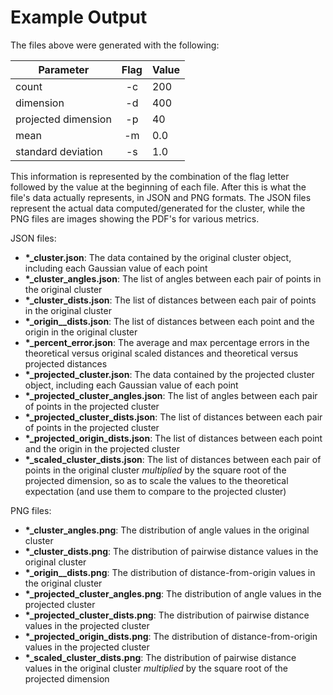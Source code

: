 # Example Output

The files above were generated with the following:

| Parameter           | Flag | Value |
| ------------------- |:----:| ----- |
| count               | -c   | 200   |
| dimension           | -d   | 400   |
| projected dimension | -p   | 40    |
| mean                | -m   | 0.0   |
| standard deviation  | -s   | 1.0   |

This information is represented by the combination of the flag letter followed by the value at the beginning of each file. After this is what the file's data actually represents, in JSON and PNG formats. The JSON files represent the actual data computed/generated for the cluster, while the PNG files are images showing the PDF's for various metrics.

JSON files:

- **\*\_cluster.json**: The data contained by the original cluster object, including each Gaussian value of each point
- **\*\_cluster\_angles.json**: The list of angles between each pair of points in the original cluster
- **\*\_cluster\_dists.json**: The list of distances between each pair of points in the original cluster
- **\*\_origin_\_dists.json**: The list of distances between each point and the origin in the original cluster
- **\*\_percent\_error.json**: The average and max percentage errors in the theoretical versus original scaled distances and theoretical versus projected distances
- **\*\_projected\_cluster.json**: The data contained by the projected cluster object, including each Gaussian value of each point
- **\*\_projected\_cluster\_angles.json**: The list of angles between each pair of points in the projected cluster
- **\*\_projected\_cluster\_dists.json**: The list of distances between each pair of points in the projected cluster
- **\*\_projected\_origin\_dists.json**: The list of distances between each point and the origin in the projected cluster
- **\*\_scaled\_cluster\_dists.json**: The list of distances between each pair of points in the original cluster *multiplied* by the square root of the projected dimension, so as to scale the values to the theoretical expectation (and use them to compare to the projected cluster)

PNG files:

- **\*\_cluster\_angles.png**: The distribution of angle values in the original cluster
- **\*\_cluster\_dists.png**: The distribution of pairwise distance values in the original cluster
- **\*\_origin_\_dists.png**: The distribution of distance-from-origin values in the original cluster
- **\*\_projected\_cluster\_angles.png**: The distribution of angle values in the projected cluster
- **\*\_projected\_cluster\_dists.png**: The distribution of pairwise distance values in the projected cluster
- **\*\_projected\_origin\_dists.png**: The distribution of distance-from-origin values in the projected cluster
- **\*\_scaled\_cluster\_dists.png**: The distribution of pairwise distance values in the original cluster *multiplied* by the square root of the projected dimension